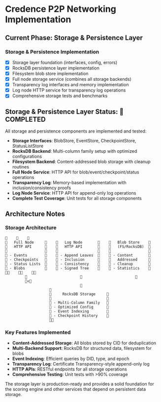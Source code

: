 # Credence P2P Networking Implementation

## Current Phase: Storage & Persistence Layer

### Storage & Persistence Implementation
- [x] Storage layer foundation (interfaces, config, errors)
- [x] RocksDB persistence layer implementation
- [x] Filesystem blob store implementation  
- [x] Full node storage service (combines all storage backends)
- [x] Transparency log interfaces and memory implementation
- [x] Log node HTTP service for transparency log operations
- [x] Comprehensive storage tests and benchmarks

## Storage & Persistence Layer Status:  COMPLETED
All storage and persistence components are implemented and tested:
- **Storage Interfaces**: BlobStore, EventStore, CheckpointStore, StatusListStore
- **RocksDB Backend**: Multi-column family setup with optimized configurations
- **Filesystem Backend**: Content-addressed blob storage with cleanup routines  
- **Full Node Service**: HTTP API for blob/event/checkpoint/status operations
- **Transparency Log**: Memory-based implementation with inclusion/consistency proofs
- **Log Node Service**: HTTP API for append-only log operations
- **Complete Test Coverage**: Unit tests for all storage components

## Architecture Notes

### Storage Architecture
```
                                                            
   Full Node            Log Node              Blob Store    
   HTTP API             HTTP API              (FS/RocksDB)  
                                                            
 - Events             - Append Leaves       - Content       
 - Checkpoints        - Inclusion             Addressed     
 - Status Lists       - Consistency         - Cleanup       
 - Blobs              - Signed Tree         - Statistics    
                                                            
                                                         
                                 <                        
                                  
                                             
                         RocksDB Storage     
                                             
                     - Multi-Column Family   
                     - Optimized Config      
                     - Event Indexing        
                     - Checkpoint History    
                                             
```

### Key Features Implemented
- **Content-Addressed Storage**: All blobs stored by CID for deduplication
- **Multi-Backend Support**: RocksDB for structured data, filesystem for blobs
- **Event Indexing**: Efficient queries by DID, type, and epoch
- **Transparency Log**: Certificate Transparency-style append-only log
- **HTTP APIs**: RESTful endpoints for all storage operations
- **Comprehensive Testing**: Unit tests with >90% coverage

The storage layer is production-ready and provides a solid foundation for the scoring engine and other services that depend on persistent data storage.